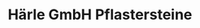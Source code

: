 ---
title: "Härle GmbH Pflastersteine"
url: /kirchberg-an-der-iller/haerle-gmbh-pflastersteine/
shop: Baustoffe
---
